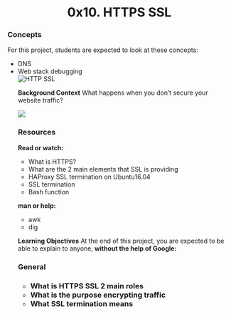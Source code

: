 <center><h1>0x10. HTTPS SSL</h1></center>

<h3>Concepts</h3>

<p>For this project, students are expected to look at these concepts:</p>

<ul>
<li>DNS</li>
<li>Web stack debugging</li>

<img src="https://s3.amazonaws.com/intranet-projects-files/holbertonschool-sysadmin_devops/276/FlhGPEK.png" alt="HTTP SSL">

<p><b>Background Context</b>
What happens when you don’t secure your website traffic?</p>

<img src="https://s3.amazonaws.com/intranet-projects-files/holbertonschool-sysadmin_devops/276/xCmOCgw.gif">

<h3>Resources</h3>

<p><b>Read or watch:</b></p>
<ul>
<li>What is HTTPS?</li>
<li>What are the 2 main elements that SSL is providing</li>
<li>HAProxy SSL termination on Ubuntu16.04</li>
<li>SSL termination</li>
<li>Bash function</li>
</ul>

<p><b>man or help:</b></p>

<ul>
<li>awk</li>
<li>dig</li>
</ul>
<p><b>Learning Objectives</b>
At the end of this project, you are expected to be able to explain to anyone,<b> without the help of Google:</b></p>

<h3>General<h3>
<ul>
<li>What is HTTPS SSL 2 main roles</li>
<li>What is the purpose encrypting traffic</li>
<li>What SSL termination means</li>
</ul>
